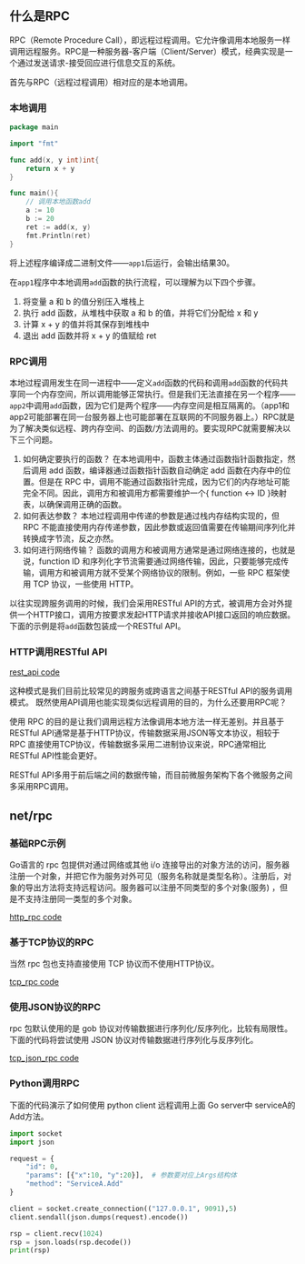 ## 什么是RPC

RPC（Remote Procedure Call），即远程过程调用。它允许像调用本地服务一样调用远程服务。RPC是一种服务器-客户端（Client/Server）模式，经典实现是一个通过发送请求-接受回应进行信息交互的系统。

首先与RPC（远程过程调用）相对应的是本地调用。

### 本地调用

```go
package main

import "fmt"

func add(x, y int)int{
	return x + y
}

func main(){
	// 调用本地函数add
	a := 10
	b := 20
	ret := add(x, y)
	fmt.Println(ret)
}
```

将上述程序编译成二进制文件——`app1`后运行，会输出结果30。

在`app1`程序中本地调用`add`函数的执行流程，可以理解为以下四个步骤。

1. 将变量 a 和 b 的值分别压入堆栈上
2. 执行 add 函数，从堆栈中获取 a 和 b 的值，并将它们分配给 x 和 y
3. 计算 x + y 的值并将其保存到堆栈中
4. 退出 add 函数并将 x + y 的值赋给 ret

### RPC调用

本地过程调用发生在同一进程中——定义`add`函数的代码和调用`add`函数的代码共享同一个内存空间，所以调用能够正常执行。但是我们无法直接在另一个程序——`app2`中调用`add`函数，因为它们是两个程序——内存空间是相互隔离的。（app1和app2可能部署在同一台服务器上也可能部署在互联网的不同服务器上。）RPC就是为了解决类似远程、跨内存空间、的函数/方法调用的。要实现RPC就需要解决以下三个问题。

1. 如何确定要执行的函数？ 在本地调用中，函数主体通过函数指针函数指定，然后调用 add 函数，编译器通过函数指针函数自动确定 add 函数在内存中的位置。但是在 RPC 中，调用不能通过函数指针完成，因为它们的内存地址可能完全不同。因此，调用方和被调用方都需要维护一个{ function <-> ID }映射表，以确保调用正确的函数。
2. 如何表达参数？ 本地过程调用中传递的参数是通过栈内存结构实现的，但 RPC 不能直接使用内存传递参数，因此参数或返回值需要在传输期间序列化并转换成字节流，反之亦然。
3. 如何进行网络传输？ 函数的调用方和被调用方通常是通过网络连接的，也就是说，function ID 和序列化字节流需要通过网络传输，因此，只要能够完成传输，调用方和被调用方就不受某个网络协议的限制。例如，一些 RPC 框架使用 TCP 协议，一些使用 HTTP。

以往实现跨服务调用的时候，我们会采用RESTful API的方式，被调用方会对外提供一个HTTP接口，调用方按要求发起HTTP请求并接收API接口返回的响应数据。下面的示例是将`add`函数包装成一个RESTful API。

### HTTP调用RESTful API

[rest_api code](/gRPC/code/Http_Restful_API/)

这种模式是我们目前比较常见的跨服务或跨语言之间基于RESTful API的服务调用模式。 既然使用API调用也能实现类似远程调用的目的，为什么还要用RPC呢？

使用 RPC 的目的是让我们调用远程方法像调用本地方法一样无差别。并且基于RESTful API通常是基于HTTP协议，传输数据采用JSON等文本协议，相较于RPC 直接使用TCP协议，传输数据多采用二进制协议来说，RPC通常相比RESTful API性能会更好。

RESTful API多用于前后端之间的数据传输，而目前微服务架构下各个微服务之间多采用RPC调用。

## net/rpc

### 基础RPC示例
Go语言的 rpc 包提供对通过网络或其他 i/o 连接导出的对象方法的访问，服务器注册一个对象，并把它作为服务对外可见（服务名称就是类型名称）。注册后，对象的导出方法将支持远程访问。服务器可以注册不同类型的多个对象(服务) ，但是不支持注册同一类型的多个对象。

[http_rpc code](/gRPC/code/Http_Based_RPC_Demo/)

### 基于TCP协议的RPC
当然 rpc 包也支持直接使用 TCP 协议而不使用HTTP协议。

[tcp_rpc code](/gRPC/code/TCP_Based_RPC_Demo)


### 使用JSON协议的RPC
rpc 包默认使用的是 gob 协议对传输数据进行序列化/反序列化，比较有局限性。下面的代码将尝试使用 JSON 协议对传输数据进行序列化与反序列化。

[tcp_json_rpc code](/gRPC/code/TCP_Based_RPC_with_Json/)

### Python调用RPC

下面的代码演示了如何使用 python client 远程调用上面 Go server中 serviceA的Add方法。

```python
import socket
import json

request = {
    "id": 0,
    "params": [{"x":10, "y":20}],  # 参数要对应上Args结构体
    "method": "ServiceA.Add"
}

client = socket.create_connection(("127.0.0.1", 9091),5)
client.sendall(json.dumps(request).encode())

rsp = client.recv(1024)
rsp = json.loads(rsp.decode())
print(rsp)
```
